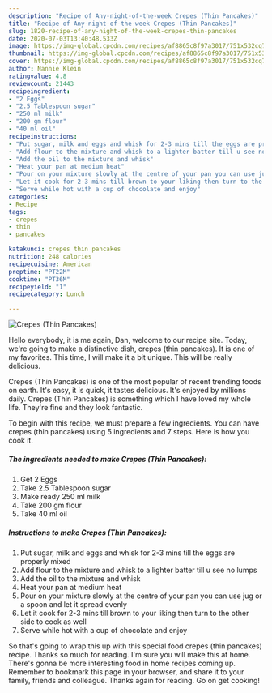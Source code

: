```yaml
---
description: "Recipe of Any-night-of-the-week Crepes (Thin Pancakes)"
title: "Recipe of Any-night-of-the-week Crepes (Thin Pancakes)"
slug: 1820-recipe-of-any-night-of-the-week-crepes-thin-pancakes
date: 2020-07-03T13:40:48.533Z
image: https://img-global.cpcdn.com/recipes/af8865c8f97a3017/751x532cq70/crepes-thin-pancakes-recipe-main-photo.jpg
thumbnail: https://img-global.cpcdn.com/recipes/af8865c8f97a3017/751x532cq70/crepes-thin-pancakes-recipe-main-photo.jpg
cover: https://img-global.cpcdn.com/recipes/af8865c8f97a3017/751x532cq70/crepes-thin-pancakes-recipe-main-photo.jpg
author: Nannie Klein
ratingvalue: 4.8
reviewcount: 21443
recipeingredient:
- "2 Eggs"
- "2.5 Tablespoon sugar"
- "250 ml milk"
- "200 gm flour"
- "40 ml oil"
recipeinstructions:
- "Put sugar, milk and eggs and whisk for 2-3 mins till the eggs are properly mixed"
- "Add flour to the mixture and whisk to a lighter batter till u see no lumps"
- "Add the oil to the mixture and whisk"
- "Heat your pan at medium heat"
- "Pour on your mixture slowly at the centre of your pan you can use jug or a spoon and let it spread evenly"
- "Let it cook for 2-3 mins till brown to your liking then turn to the other side to cook as well"
- "Serve while hot with a cup of chocolate and enjoy"
categories:
- Recipe
tags:
- crepes
- thin
- pancakes

katakunci: crepes thin pancakes 
nutrition: 248 calories
recipecuisine: American
preptime: "PT22M"
cooktime: "PT36M"
recipeyield: "1"
recipecategory: Lunch

---
```



![Crepes (Thin Pancakes)](https://img-global.cpcdn.com/recipes/af8865c8f97a3017/751x532cq70/crepes-thin-pancakes-recipe-main-photo.jpg)

Hello everybody, it is me again, Dan, welcome to our recipe site. Today, we're going to make a distinctive dish, crepes (thin pancakes). It is one of my favorites. This time, I will make it a bit unique. This will be really delicious.

Crepes (Thin Pancakes) is one of the most popular of recent trending foods on earth. It's easy, it is quick, it tastes delicious. It's enjoyed by millions daily. Crepes (Thin Pancakes) is something which I have loved my whole life. They're fine and they look fantastic.




To begin with this recipe, we must prepare a few ingredients. You can have crepes (thin pancakes) using 5 ingredients and 7 steps. Here is how you cook it.

<!--inarticleads1-->

##### The ingredients needed to make Crepes (Thin Pancakes):

1. Get 2 Eggs
1. Take 2.5 Tablespoon sugar
1. Make ready 250 ml milk
1. Take 200 gm flour
1. Take 40 ml oil




<!--inarticleads2-->

##### Instructions to make Crepes (Thin Pancakes):

1. Put sugar, milk and eggs and whisk for 2-3 mins till the eggs are properly mixed
1. Add flour to the mixture and whisk to a lighter batter till u see no lumps
1. Add the oil to the mixture and whisk
1. Heat your pan at medium heat
1. Pour on your mixture slowly at the centre of your pan you can use jug or a spoon and let it spread evenly
1. Let it cook for 2-3 mins till brown to your liking then turn to the other side to cook as well
1. Serve while hot with a cup of chocolate and enjoy




So that's going to wrap this up with this special food crepes (thin pancakes) recipe. Thanks so much for reading. I'm sure you will make this at home. There's gonna be more interesting food in home recipes coming up. Remember to bookmark this page in your browser, and share it to your family, friends and colleague. Thanks again for reading. Go on get cooking!
